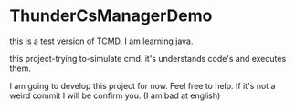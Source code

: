 # ThunderCsManagerDemo
this is a test version of TCMD. I am learning java.


this project-trying to-simulate cmd.
it's understands code's and executes them.

I am going to develop this project for now.
Feel free to help.
If it's not a weird commit I will be confirm you.
(I am bad at english)
